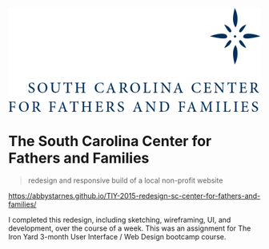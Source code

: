 ![The South Carolina Center for Fathers and Families logo](Images/logogogo.png)

# The South Carolina Center for Fathers and Families
> redesign and responsive build of a local non-profit website

https://abbystarnes.github.io/TIY-2015-redesign-sc-center-for-fathers-and-families/

I completed this redesign, including sketching, wireframing, UI, and development, over the course of a week.
This was an assignment for The Iron Yard 3-month User Interface / Web Design bootcamp course.

